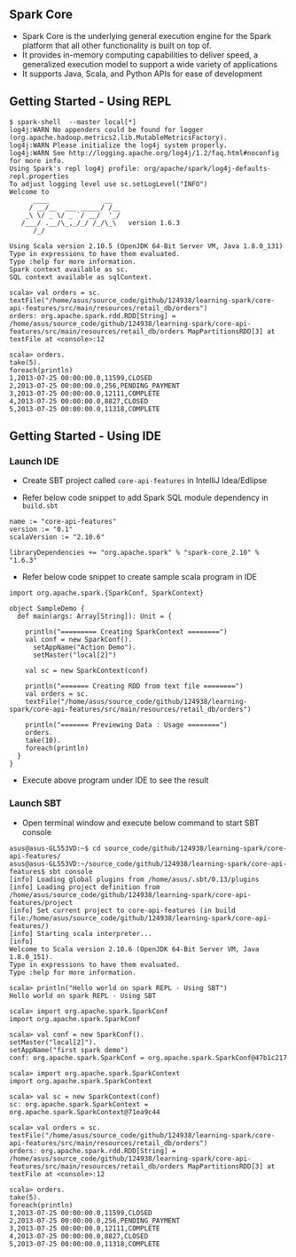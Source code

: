 ## Spark Core
* Spark Core is the underlying general execution engine for the Spark platform that all other functionality is built on top of. 
* It provides in-memory computing capabilities to deliver speed, a generalized execution model to support a wide variety of applications
* It supports Java, Scala, and Python APIs for ease of development

## Getting Started - Using REPL

~~~
$ spark-shell  --master local[*]
log4j:WARN No appenders could be found for logger (org.apache.hadoop.metrics2.lib.MutableMetricsFactory).
log4j:WARN Please initialize the log4j system properly.
log4j:WARN See http://logging.apache.org/log4j/1.2/faq.html#noconfig for more info.
Using Spark's repl log4j profile: org/apache/spark/log4j-defaults-repl.properties
To adjust logging level use sc.setLogLevel("INFO")
Welcome to
      ____              __
     / __/__  ___ _____/ /__
    _\ \/ _ \/ _ `/ __/  '_/
   /___/ .__/\_,_/_/ /_/\_\   version 1.6.3
      /_/

Using Scala version 2.10.5 (OpenJDK 64-Bit Server VM, Java 1.8.0_131)
Type in expressions to have them evaluated.
Type :help for more information.
Spark context available as sc.
SQL context available as sqlContext.
~~~

~~~
scala> val orders = sc.
textFile("/home/asus/source_code/github/124938/learning-spark/core-api-features/src/main/resources/retail_db/orders")
orders: org.apache.spark.rdd.RDD[String] = /home/asus/source_code/github/124938/learning-spark/core-api-features/src/main/resources/retail_db/orders MapPartitionsRDD[3] at textFile at <console>:12

scala> orders.
take(5).
foreach(println)
1,2013-07-25 00:00:00.0,11599,CLOSED
2,2013-07-25 00:00:00.0,256,PENDING_PAYMENT
3,2013-07-25 00:00:00.0,12111,COMPLETE
4,2013-07-25 00:00:00.0,8827,CLOSED
5,2013-07-25 00:00:00.0,11318,COMPLETE
~~~

## Getting Started - Using IDE

### Launch IDE

* Create SBT project called `core-api-features` in IntelliJ Idea/Edlipse
  
* Refer below code snippet to add Spark SQL module dependency in `build.sbt`

~~~
name := "core-api-features"
version := "0.1"
scalaVersion := "2.10.6"

libraryDependencies += "org.apache.spark" % "spark-core_2.10" % "1.6.3"
~~~

* Refer below code snippet to create sample scala program in IDE

~~~
import org.apache.spark.{SparkConf, SparkContext}

object SampleDemo {
  def main(args: Array[String]): Unit = {

    println("========= Creating SparkContext ========")
    val conf = new SparkConf().
      setAppName("Action Demo").
      setMaster("local[2]")

    val sc = new SparkContext(conf)

    println("======= Creating RDD from text file ========")
    val orders = sc.
    textFile("/home/asus/source_code/github/124938/learning-spark/core-api-features/src/main/resources/retail_db/orders")

    println("======= Previewing Data : Usage ========")
    orders.
    take(10).
    foreach(println)
  }
}

~~~

* Execute above program under IDE to see the result

### Launch SBT

* Open terminal window and execute below command to start SBT console

~~~
asus@asus-GL553VD:~$ cd source_code/github/124938/learning-spark/core-api-features/
asus@asus-GL553VD:~/source_code/github/124938/learning-spark/core-api-features$ sbt console
[info] Loading global plugins from /home/asus/.sbt/0.13/plugins
[info] Loading project definition from /home/asus/source_code/github/124938/learning-spark/core-api-features/project
[info] Set current project to core-api-features (in build file:/home/asus/source_code/github/124938/learning-spark/core-api-features/)
[info] Starting scala interpreter...
[info] 
Welcome to Scala version 2.10.6 (OpenJDK 64-Bit Server VM, Java 1.8.0_151).
Type in expressions to have them evaluated.
Type :help for more information.

scala> println("Hello world on spark REPL - Using SBT")
Hello world on spark REPL - Using SBT
~~~

~~~
scala> import org.apache.spark.SparkConf
import org.apache.spark.SparkConf

scala> val conf = new SparkConf().
setMaster("local[2]").
setAppName("first spark demo")
conf: org.apache.spark.SparkConf = org.apache.spark.SparkConf@47b1c217

scala> import org.apache.spark.SparkContext
import org.apache.spark.SparkContext

scala> val sc = new SparkContext(conf)
sc: org.apache.spark.SparkContext = org.apache.spark.SparkContext@71ea9c44

scala> val orders = sc.
textFile("/home/asus/source_code/github/124938/learning-spark/core-api-features/src/main/resources/retail_db/orders")
orders: org.apache.spark.rdd.RDD[String] = /home/asus/source_code/github/124938/learning-spark/core-api-features/src/main/resources/retail_db/orders MapPartitionsRDD[3] at textFile at <console>:12

scala> orders.
take(5).
foreach(println)
1,2013-07-25 00:00:00.0,11599,CLOSED
2,2013-07-25 00:00:00.0,256,PENDING_PAYMENT
3,2013-07-25 00:00:00.0,12111,COMPLETE
4,2013-07-25 00:00:00.0,8827,CLOSED
5,2013-07-25 00:00:00.0,11318,COMPLETE
~~~

